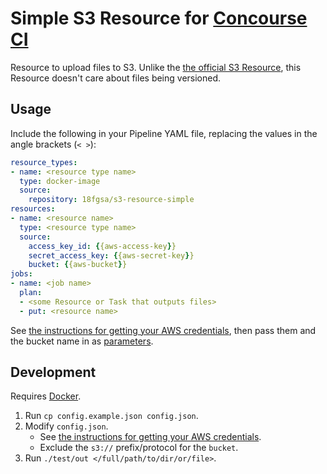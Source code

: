# Simple S3 Resource for [Concourse CI](http://concourse.ci)

Resource to upload files to S3. Unlike the [the official S3 Resource](https://github.com/concourse/s3-resource), this Resource doesn't care about files being versioned.

## Usage

Include the following in your Pipeline YAML file, replacing the values in the angle brackets (`< >`):

```yaml
resource_types:
- name: <resource type name>
  type: docker-image
  source:
    repository: 18fgsa/s3-resource-simple
resources:
- name: <resource name>
  type: <resource type name>
  source:
    access_key_id: {{aws-access-key}}
    secret_access_key: {{aws-secret-key}}
    bucket: {{aws-bucket}}
jobs:
- name: <job name>
  plan:
  - <some Resource or Task that outputs files>
  - put: <resource name>
```

See [the instructions for getting your AWS credentials](http://docs.aws.amazon.com/cli/latest/userguide/cli-chap-getting-set-up.html#cli-signup), then pass them and the bucket name in as [parameters](http://concourse.ci/fly-set-pipeline.html#section_parameters).

## Development

Requires [Docker](https://www.docker.com/).

1. Run `cp config.example.json config.json`.
1. Modify `config.json`.
    * See [the instructions for getting your AWS credentials](http://docs.aws.amazon.com/cli/latest/userguide/cli-chap-getting-set-up.html#cli-signup).
    * Exclude the `s3://` prefix/protocol for the `bucket`.
1. Run `./test/out </full/path/to/dir/or/file>`.
